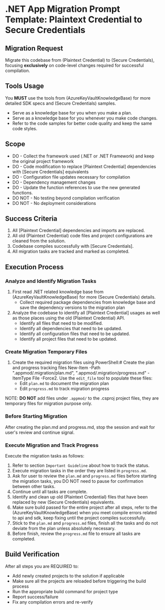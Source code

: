 # .NET App Migration Prompt Template: Plaintext Credential to Secure Credentials

## Migration Request

Migrate this codebase from (Plaintext Credential) to (Secure Credentials), focusing **exclusively** on code-level changes required for successful compilation.

## Tools Usage

You **MUST** use the tools from (AzureKeyVaultKnowledgeBase) for more detailed SDK specs and (Secure Credentials) samples.

- Serve as a knowledge base for you when you make a plan.
- Serve as a knowledge base for you whenever you make code changes.
- Refer to the code samples for better code quality and keep the same code styles.

## Scope

- DO - Collect the framework used (.NET or .NET Framework) and keep the original project framework
- DO - Code modification to replace [Plaintext Credential] dependencies with [Secure Credentials] equivalents
- DO - Configuration file updates necessary for compilation
- DO - Dependency management changes
- DO - Update the function references to use the new generated functions.
- DO NOT - No testing beyond compilation verification
- DO NOT - No deployment considerations

## Success Criteria

1. All [Plaintext Credential] dependencies and imports are replaced.
2. All old (Plaintext Credential) code files and project configurations are cleaned from the solution.
3. Codebase compiles successfully with [Secure Credentials].
4. All migration tasks are tracked and marked as completed.

## Execution Process

### Analyze and Identify Migration Tasks

1. First read .NET related knowledge base from (AzureKeyVaultKnowledgeBase) for more (Secure Credentials) details.
   - Collect required package dependencies from knowledge base and save the dependency versions to the migration plan
2. Analyze the codebase to identify all [Plaintext Credential] usages as well as those places using the old (Plaintext Credential) API.
   - Identify all files that need to be modified.
   - Identify all dependencies that need to be updated.
   - Identify all configuration files that need to be updated.
   - Identify all project files that need to be updated.

### Create Migration Temporary Files

1. Create the required migration files using PowerShell:# Create the plan and progress tracking files
New-Item -Path ".appmod/.migration/plan.md", ".appmod/.migration/progress.md" -ItemType File -Force2. Use the `edit_file` tool to populate these files:
   - Edit `plan.md` to document the migration plan
   - Edit `progress.md` to track migration progress

NOTE: **DO NOT** add files under `.appmod/` to the .csproj project files, they are temporary files for migration purpose only.

### Before Starting Migration

After creating the plan.md and progress.md, stop the session and wait for user's review and continue signal.

### Execute Migration and Track Progress

Execute the migration tasks as follows:

1. Refer to section `Important Guideline` about how to track the status.
2. Execute migration tasks in the order they are listed in `progress.md`.
3. Ask for user to review the `plan.md` and `progress.md` files before starting the migration tasks, you DO NOT need to pause for confirmation between other tasks.
4. Continue until all tasks are complete.
5. Identify and clean up old (Plaintext Credential) files that have been replaced by new (Secure Credentials) equivalents.
6. Make sure build passed for the entire project after all steps, refer to the (AzureKeyVaultKnowledgeBase) when you meet compile errors related to api and sdk, keep fixing until the project compiles successfully.
7. Stick to the `plan.md` and `progress.md` files, finish all the tasks and do not deviate from the plan unless absolutely necessary.
8. Before finish, review the `progress.md` file to ensure all tasks are completed.

## Build Verification

After all steps you are REQUIRED to:

- Add newly created projects to the solution if applicable
- Make sure all the projects are reloaded before triggering the build process
- Run the appropriate build command for project type
- Report success/failure
- Fix any compilation errors and re-verify
